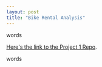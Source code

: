 ```yaml
---
layout: post
title: "Bike Rental Analysis"
---
```

words

[Here's the link to the Project 1 Repo](https://github.com/tkidol/ST558-Project-2).

words
